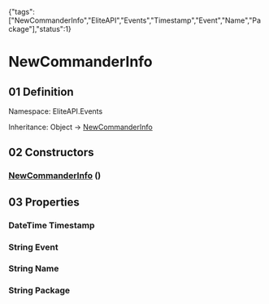 {"tags":["NewCommanderInfo","EliteAPI","Events","Timestamp","Event","Name","Package"],"status":1}

# NewCommanderInfo

## 01 Definition

Namespace: <span class='code'>EliteAPI.Events</span>

Inheritance: <span class='code'>Object</span> → <span class='code'>[NewCommanderInfo](../../EliteAPI/Events/NewCommanderInfo.html)</span>

## 02 Constructors

### <span class='code'>[NewCommanderInfo](../../EliteAPI/Events/NewCommanderInfo.html)</span> ()

## 03 Properties

### <span class='code'>DateTime</span> Timestamp

### <span class='code'>String</span> Event

### <span class='code'>String</span> Name

### <span class='code'>String</span> Package


